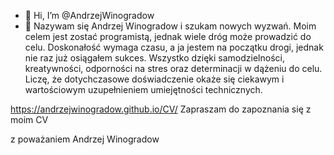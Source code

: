- 👋 Hi, I’m @AndrzejWinogradow
- 👀 Nazywam się Andrzej Winogradow i szukam nowych wyzwań. Moim celem jest zostać programistą, jednak wiele dróg może prowadzić do celu. Doskonałość wymaga czasu, a ja jestem na początku drogi, jednak nie raz już osiągałem sukces. Wszystko dzięki samodzielności, kreatywności, odporności na stres oraz determinacji w dążeniu do celu. Liczę, że dotychczasowe doświadczenie okaże się ciekawym i wartościowym uzupełnieniem umiejętności technicznych.

https://andrzejwinogradow.github.io/CV/ Zapraszam do zapoznania się z moim CV

z poważaniem Andrzej Winogradow
